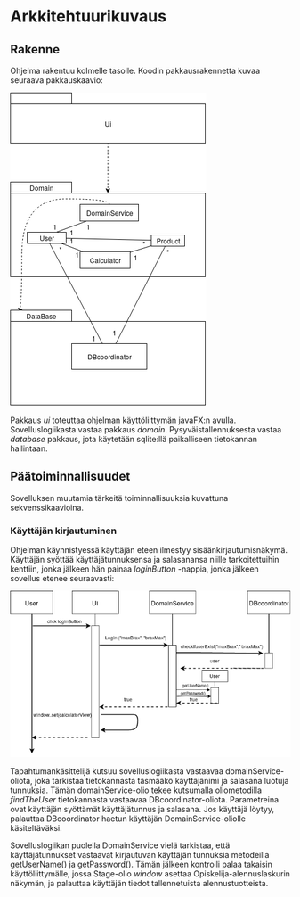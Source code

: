 # Arkkitehtuurikuvaus

## Rakenne

Ohjelma rakentuu kolmelle tasolle. Koodin pakkausrakennetta kuvaa seuraava pakkauskaavio:

<img src="https://github.com/StrappedGlint13/ot-harjoitustyo/blob/master/Dokumentaatio/kuvat/Pakkauskaavio.png" widht="250">

Pakkaus _ui_ toteuttaa ohjelman käyttöliittymän javaFX:n avulla. Sovelluslogiikasta vastaa pakkaus _domain_. Pysyväistallennuksesta vastaa _database_ pakkaus, jota käytetään sqlite:llä paikalliseen tietokannan hallintaan. 

## Päätoiminnallisuudet

Sovelluksen muutamia tärkeitä toiminnallisuuksia kuvattuna sekvenssikaavioina.

### Käyttäjän kirjautuminen 

Ohjelman käynnistyessä käyttäjän eteen ilmestyy sisäänkirjautumisnäkymä. Käyttäjän syöttää käyttäjätunnuksensa ja salasanansa niille tarkoitettuihin kenttiin, jonka jälkeen hän painaa _loginButton_ -nappia, jonka jälkeen sovellus etenee seuraavasti:

<img src="https://github.com/StrappedGlint13/ot-harjoitustyo/blob/master/Dokumentaatio/kuvat/Sekvenssikaavio%20 kirjautuminen.png" widht="250">

Tapahtumankäsittelijä kutsuu sovelluslogiikasta vastaavaa domainService-oliota, joka tarkistaa tietokannasta täsmääkö käyttäjänimi ja salasana luotuja tunnuksia. Tämän domainService-olio tekee kutsumalla oliometodilla _findTheUser_ tietokannasta vastaavaa DBcoordinator-oliota. Parametreina ovat käyttäjän syöttämät käyttäjätunnus ja salasana. Jos käyttäjä löytyy, palauttaa DBcoordinator haetun käyttäjän DomainService-oliolle käsiteltäväksi. 

Sovelluslogiikan puolella DomainService vielä tarkistaa, että käyttäjätunnukset vastaavat kirjautuvan käyttäjän tunnuksia metodeilla getUserName() ja getPassword(). Tämän jälkeen kontrolli palaa takaisin käyttöliittymälle, jossa Stage-olio _window_ asettaa Opiskelija-alennuslaskurin näkymän, ja palauttaa käyttäjän tiedot tallennetuista alennustuotteista. 
